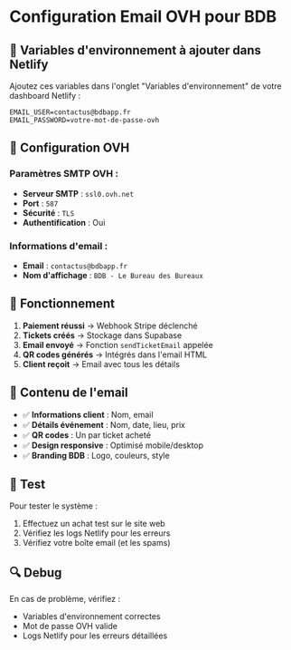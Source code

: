 # Configuration Email OVH pour BDB

## 📧 Variables d'environnement à ajouter dans Netlify

Ajoutez ces variables dans l'onglet "Variables d'environnement" de votre dashboard Netlify :

```
EMAIL_USER=contactus@bdbapp.fr
EMAIL_PASSWORD=votre-mot-de-passe-ovh
```

## 🔧 Configuration OVH

### Paramètres SMTP OVH :
- **Serveur SMTP** : `ssl0.ovh.net`
- **Port** : `587`
- **Sécurité** : `TLS`
- **Authentification** : Oui

### Informations d'email :
- **Email** : `contactus@bdbapp.fr`
- **Nom d'affichage** : `BDB - Le Bureau des Bureaux`

## 🚀 Fonctionnement

1. **Paiement réussi** → Webhook Stripe déclenché
2. **Tickets créés** → Stockage dans Supabase
3. **Email envoyé** → Fonction `sendTicketEmail` appelée
4. **QR codes générés** → Intégrés dans l'email HTML
5. **Client reçoit** → Email avec tous les détails

## 📱 Contenu de l'email

- ✅ **Informations client** : Nom, email
- ✅ **Détails événement** : Nom, date, lieu, prix
- ✅ **QR codes** : Un par ticket acheté
- ✅ **Design responsive** : Optimisé mobile/desktop
- ✅ **Branding BDB** : Logo, couleurs, style

## 🧪 Test

Pour tester le système :
1. Effectuez un achat test sur le site web
2. Vérifiez les logs Netlify pour les erreurs
3. Vérifiez votre boîte email (et les spams)

## 🔍 Debug

En cas de problème, vérifiez :
- Variables d'environnement correctes
- Mot de passe OVH valide
- Logs Netlify pour les erreurs détaillées
